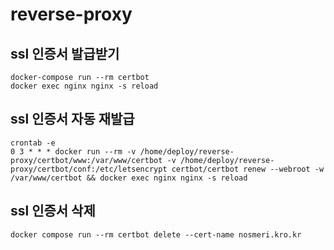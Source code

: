 # reverse-proxy

## ssl 인증서 발급받기
```
docker-compose run --rm certbot
docker exec nginx nginx -s reload
```

## ssl 인증서 자동 재발급
```
crontab -e
0 3 * * * docker run --rm -v /home/deploy/reverse-proxy/certbot/www:/var/www/certbot -v /home/deploy/reverse-proxy/certbot/conf:/etc/letsencrypt certbot/certbot renew --webroot -w /var/www/certbot && docker exec nginx nginx -s reload
```

## ssl 인증서 삭제
```
docker compose run --rm certbot delete --cert-name nosmeri.kro.kr
```